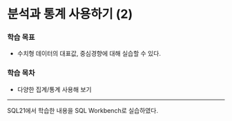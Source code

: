 # **분석과 통계 사용하기 (2)**

### 학습 목표
* 수치형 데이터의 대표값, 중심경향에 대해 실습할 수 있다.

### 학습 목차
* 다양한 집계/통계 사용해 보기

***
SQL21에서 학습한 내용을 SQL Workbench로 실습하였다.

